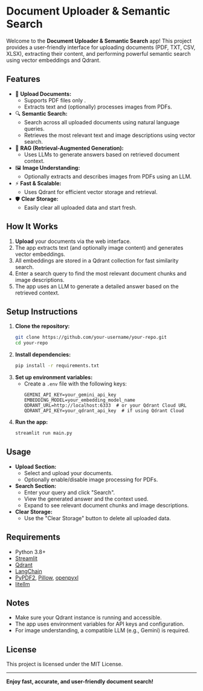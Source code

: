 # Document Uploader & Semantic Search

Welcome to the **Document Uploader & Semantic Search** app! This project provides a user-friendly interface for uploading documents (PDF, TXT, CSV, XLSX), extracting their content, and performing powerful semantic search using vector embeddings and Qdrant.

## Features

- 📄 **Upload Documents:**
  - Supports PDF files only .
  - Extracts text and (optionally) processes images from PDFs.
- 🔍 **Semantic Search:**
  - Search across all uploaded documents using natural language queries.
  - Retrieves the most relevant text and image descriptions using vector search.
- 🧠 **RAG (Retrieval-Augmented Generation):**
  - Uses LLMs to generate answers based on retrieved document context.
- 🖼️ **Image Understanding:**
  - Optionally extracts and describes images from PDFs using an LLM.
- ⚡ **Fast & Scalable:**
  - Uses Qdrant for efficient vector storage and retrieval.
- 🛡️ **Clear Storage:**
  - Easily clear all uploaded data and start fresh.

## How It Works

1. **Upload** your documents via the web interface.
2. The app extracts text (and optionally image content) and generates vector embeddings.
3. All embeddings are stored in a Qdrant collection for fast similarity search.
4. Enter a search query to find the most relevant document chunks and image descriptions.
5. The app uses an LLM to generate a detailed answer based on the retrieved context.

## Setup Instructions

1. **Clone the repository:**
   ```bash
   git clone https://github.com/your-username/your-repo.git
   cd your-repo
   ```
2. **Install dependencies:**
   ```bash
   pip install -r requirements.txt
   ```
3. **Set up environment variables:**
   - Create a `.env` file with the following keys:
     ```env
     GEMINI_API_KEY=your_gemini_api_key
     EMBEDDING_MODEL=your_embedding_model_name
     QDRANT_URL=http://localhost:6333  # or your Qdrant Cloud URL
     QDRANT_API_KEY=your_qdrant_api_key  # if using Qdrant Cloud
     ```
4. **Run the app:**
   ```bash
   streamlit run main.py
   ```

## Usage

- **Upload Section:**
  - Select and upload your documents.
  - Optionally enable/disable image processing for PDFs.
- **Search Section:**
  - Enter your query and click "Search".
  - View the generated answer and the context used.
  - Expand to see relevant document chunks and image descriptions.
- **Clear Storage:**
  - Use the "Clear Storage" button to delete all uploaded data.

## Requirements

- Python 3.8+
- [Streamlit](https://streamlit.io/)
- [Qdrant](https://qdrant.tech/)
- [LangChain](https://python.langchain.com/)
- [PyPDF2](https://pypi.org/project/PyPDF2/), [Pillow](https://pillow.readthedocs.io/), [openpyxl](https://openpyxl.readthedocs.io/)
- [litellm](https://github.com/BerriAI/litellm)

## Notes

- Make sure your Qdrant instance is running and accessible.
- The app uses environment variables for API keys and configuration.
- For image understanding, a compatible LLM (e.g., Gemini) is required.

## License

This project is licensed under the MIT License.

---

**Enjoy fast, accurate, and user-friendly document search!**
